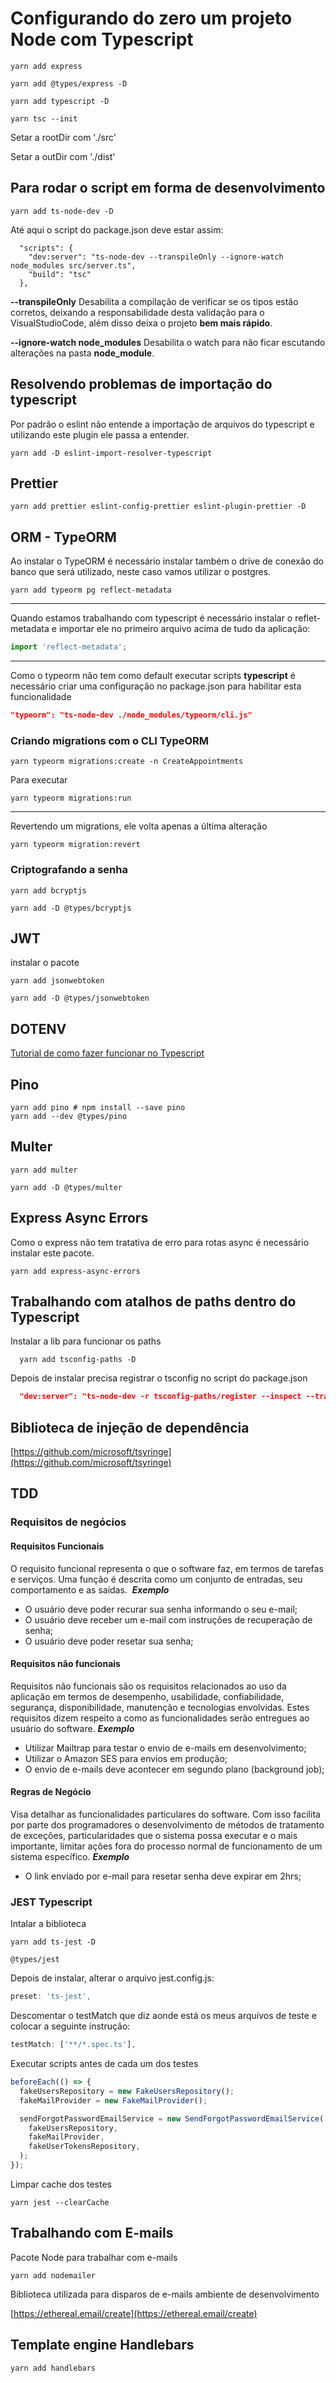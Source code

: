# Configurando do zero um projeto Node com Typescript

```
yarn add express
```

```
yarn add @types/express -D
```

```
yarn add typescript -D
```

```
yarn tsc --init
```

Setar a rootDir com './src'

Setar a outDir com './dist'

## Para rodar o script em forma de desenvolvimento

```
yarn add ts-node-dev -D
```

Até aqui o script do package.json deve estar assim:

```
  "scripts": {
    "dev:server": "ts-node-dev --transpileOnly --ignore-watch node_modules src/server.ts",
    "build": "tsc"
  },
```

**--transpileOnly**
Desabilita a compilação de verificar se os tipos estão corretos, deixando a responsabilidade desta validação para o VisualStudioCode, além disso deixa o projeto **bem mais rápido**.

**--ignore-watch node_modules**
Desabilita o watch para não ficar escutando alterações na pasta **node_module**.

## Resolvendo problemas de importação do typescript

Por padrão o eslint não entende a importação de arquivos do typescript e utilizando este plugin ele passa a entender.

```
yarn add -D eslint-import-resolver-typescript
```

## Prettier

```shell
yarn add prettier eslint-config-prettier eslint-plugin-prettier -D
```

## ORM - TypeORM

Ao instalar o TypeORM é necessário instalar também o drive de conexão do banco que será utilizado, neste caso vamos utilizar o postgres.

```shell
yarn add typeorm pg reflect-metadata
```

---

Quando estamos trabalhando com typescript é necessário instalar o reflet-metadata e importar ele no primeiro arquivo acima de tudo da aplicação:

```typescript
import 'reflect-metadata';
```

---

Como o typeorm não tem como default executar scripts **typescript** é necessário criar uma configuração no package.json para habilitar esta funcionalidade

```json
"typeorm": "ts-node-dev ./node_modules/typeorm/cli.js"
```

### Criando migrations com o CLI TypeORM

```shell
yarn typeorm migrations:create -n CreateAppointments
```

Para executar

```shell
yarn typeorm migrations:run
```

---

Revertendo um migrations, ele volta apenas a última alteração

```shell
yarn typeorm migration:revert
```

### Criptografando a senha

```shell
yarn add bcryptjs
```

```shell
yarn add -D @types/bcryptjs
```

## JWT

instalar o pacote

```shell
yarn add jsonwebtoken
```

```shell
yarn add -D @types/jsonwebtoken
```

## DOTENV

[Tutorial de como fazer funcionar no Typescript](https://blog.morizyun.com/javascript/library-typescript-dotenv-environment-variable.html)

## Pino

```shell
yarn add pino # npm install --save pino
yarn add --dev @types/pino
```

## Multer

```shell
yarn add multer
```

```shell
yarn add -D @types/multer
```

## Express Async Errors

Como o express não tem tratativa de erro para rotas async é necessário instalar este pacote.

```shell
yarn add express-async-errors
```

## Trabalhando com atalhos de paths dentro do Typescript

Instalar a lib para funcionar os paths

```shell
  yarn add tsconfig-paths -D
```

Depois de instalar precisa registrar o tsconfig no script do package.json

```json
  "dev:server": "ts-node-dev -r tsconfig-paths/register --inspect --transpileOnly --ignore-watch node_modules src/shared/infra/http/server.ts",
```

## Biblioteca de injeção de dependência

[https://github.com/microsoft/tsyringe](https://github.com/microsoft/tsyringe)

## TDD

### Requisitos de negócios

#### Requisitos Funcionais

O requisito funcional representa o que o software faz, em termos de tarefas e serviços. Uma função é descrita como um conjunto de entradas, seu comportamento e as saídas. 
**_Exemplo_**

- O usuário deve poder recurar sua senha informando o seu e-mail;
- O usuário deve receber um e-mail com instruções de recuperação de senha;
- O usuário deve poder resetar sua senha;

#### Requisitos não funcionais

Requisitos não funcionais são os requisitos relacionados ao uso da aplicação em termos de desempenho, usabilidade, confiabilidade, segurança, disponibilidade, manutenção e tecnologias envolvidas. Estes requisitos dizem respeito a como as funcionalidades serão entregues ao usuário do software.
**_Exemplo_**

- Utilizar Mailtrap para testar o envio de e-mails em desenvolvimento;
- Utilizar o Amazon SES para envios em produção;
- O envio de e-mails deve acontecer em segundo plano (background job);

#### Regras de Negócio

Visa detalhar as funcionalidades particulares do software. Com isso facilita por parte dos programadores o desenvolvimento de métodos de tratamento de exceções, particularidades que o sistema possa executar e o mais importante, limitar ações fora do processo normal de funcionamento de um sistema específico.
**_Exemplo_**

- O link enviado por e-mail para resetar senha deve expirar em 2hrs;

### JEST Typescript

Intalar a biblioteca

```shell
yarn add ts-jest -D
```

```shell
@types/jest
```

Depois de instalar, alterar o arquivo jest.config.js:

```javascript
preset: 'ts-jest',
```

Descomentar o testMatch que diz aonde está os meus arquivos de teste e colocar a seguinte instrução:

```javascript
testMatch: ['**/*.spec.ts'],
```

Executar scripts antes de cada um dos testes

```javascript
beforeEach(() => {
  fakeUsersRepository = new FakeUsersRepository();
  fakeMailProvider = new FakeMailProvider();

  sendForgotPasswordEmailService = new SendForgotPasswordEmailService(
    fakeUsersRepository,
    fakeMailProvider,
    fakeUserTokensRepository,
  );
});
```

Limpar cache dos testes

```shell
yarn jest --clearCache
```

## Trabalhando com E-mails

Pacote Node para trabalhar com e-mails

```shell
yarn add nodemailer
```

Biblioteca utilizada para disparos de e-mails ambiente de desenvolvimento

[https://ethereal.email/create](https://ethereal.email/create)

## Template engine Handlebars

```shell
yarn add handlebars
```
